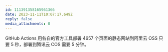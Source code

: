 ```yaml
---
id: 111391358165961366
date: 2023-11-11T10:07:17.649Z
reply: false
media_attachments: 0
---
```


GitHub Actions 用各自的官方工具部署 4657 个页面的静态网站到阿里云 OSS 只要 5 秒，部署到腾讯云 COS 需要 5 分钟。

